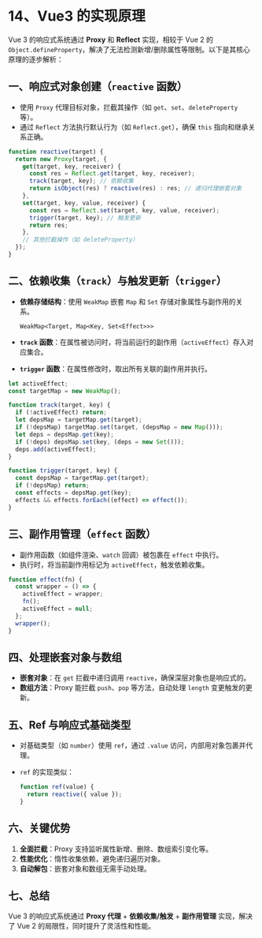 # 14、Vue3 的实现原理

Vue 3 的响应式系统通过 **Proxy** 和 **Reflect** 实现，相较于 Vue 2 的 `Object.defineProperty`，解决了无法检测新增/删除属性等限制。以下是其核心原理的逐步解析：

## 一、响应式对象创建（`reactive` 函数）

- 使用 `Proxy` 代理目标对象，拦截其操作（如 `get`、`set`、`deleteProperty` 等）。
- 通过 `Reflect` 方法执行默认行为（如 `Reflect.get`），确保 `this` 指向和继承关系正确。

```javascript
function reactive(target) {
  return new Proxy(target, {
    get(target, key, receiver) {
      const res = Reflect.get(target, key, receiver);
      track(target, key); // 依赖收集
      return isObject(res) ? reactive(res) : res; // 递归代理嵌套对象
    },
    set(target, key, value, receiver) {
      const res = Reflect.set(target, key, value, receiver);
      trigger(target, key); // 触发更新
      return res;
    },
    // 其他拦截操作（如 deleteProperty）
  });
}
```

## 二、依赖收集（`track`）与触发更新（`trigger`）

- **依赖存储结构**：使用 `WeakMap` 嵌套 `Map` 和 `Set` 存储对象属性与副作用的关系。

  ```
  WeakMap<Target, Map<Key, Set<Effect>>>
  ```

- **`track` 函数**：在属性被访问时，将当前运行的副作用（`activeEffect`）存入对应集合。
- **`trigger` 函数**：在属性修改时，取出所有关联的副作用并执行。

```javascript
let activeEffect;
const targetMap = new WeakMap();

function track(target, key) {
  if (!activeEffect) return;
  let depsMap = targetMap.get(target);
  if (!depsMap) targetMap.set(target, (depsMap = new Map()));
  let deps = depsMap.get(key);
  if (!deps) depsMap.set(key, (deps = new Set()));
  deps.add(activeEffect);
}

function trigger(target, key) {
  const depsMap = targetMap.get(target);
  if (!depsMap) return;
  const effects = depsMap.get(key);
  effects && effects.forEach((effect) => effect());
}
```

## 三、副作用管理（`effect` 函数）

- 副作用函数（如组件渲染、`watch` 回调）被包裹在 `effect` 中执行。
- 执行时，将当前副作用标记为 `activeEffect`，触发依赖收集。

```javascript
function effect(fn) {
  const wrapper = () => {
    activeEffect = wrapper;
    fn();
    activeEffect = null;
  };
  wrapper();
}
```

## 四、处理嵌套对象与数组

- **嵌套对象**：在 `get` 拦截中递归调用 `reactive`，确保深层对象也是响应式的。
- **数组方法**：Proxy 能拦截 `push`、`pop` 等方法，自动处理 `length` 变更触发的更新。

## 五、Ref 与响应式基础类型

- 对基础类型（如 `number`）使用 `ref`，通过 `.value` 访问，内部用对象包裹并代理。
- `ref` 的实现类似：

  ```javascript
  function ref(value) {
    return reactive({ value });
  }
  ```

## 六、关键优势

1. **全面拦截**：Proxy 支持监听属性新增、删除、数组索引变化等。
2. **性能优化**：惰性收集依赖，避免递归遍历对象。
3. **自动解包**：嵌套对象和数组无需手动处理。

## 七、总结

Vue 3 的响应式系统通过 **Proxy 代理** + **依赖收集/触发** + **副作用管理** 实现，解决了 Vue 2 的局限性，同时提升了灵活性和性能。
